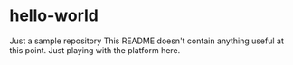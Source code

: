 # hello-world
Just a sample repository
This README doesn't contain anything useful at this point.  Just playing with the platform here.
